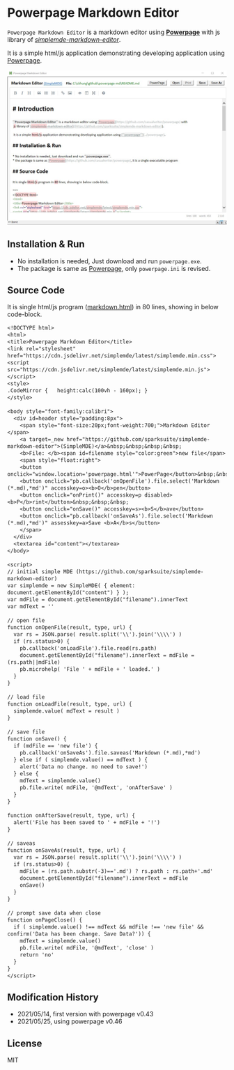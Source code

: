 # Powerpage Markdown Editor

``Powerpage Markdown Editor`` is a markdown editor using [**Powerpage**](https://github.com/casualwriter/powerpage) with 
 js library of [*simplemde-markdown-editor*](https://github.com/sparksuite/simplemde-markdown-editor). 
 
 It is a simple html/js application demonstrating developing application using [Powerpage](https://github.com/casualwriter/powerpage).

![Powerpage Markdown Editor](powerpage-md.jpg)


## Installation & Run

* No installation is needed, Just download and run ``powerpage.exe``.
* The package is same as [Powerpage](https://github.com/casualwriter/powerpage), only ``powerpage.ini`` is revised.


## Source Code

It is single html/js program ([markdown.html](source/markdown.html)) in 80 lines, showing in below code-block. 

```
<!DOCTYPE html>
<html>
<title>Powerpage Markdown Editor</title>
<link rel="stylesheet" href="https://cdn.jsdelivr.net/simplemde/latest/simplemde.min.css">
<script src="https://cdn.jsdelivr.net/simplemde/latest/simplemde.min.js"></script>
<style>
.CodeMirror {	height:calc(100vh - 160px); }
</style>

<body style="font-family:calibri">
  <div id=header style="padding:8px">
    <span style="font-size:20px;font-weight:700;">Markdown Editor </span>
    <a target=_new href="https://github.com/sparksuite/simplemde-markdown-editor">(SimpleMDE)</a>&nbsp;&nbsp;&nbsp;&nbsp;
    <b>File: </b><span id=filename style="color:green">new file</span>  
    <span style="float:right">
    <button onclick="window.location='powerpage.html'">PowerPage</button>&nbsp;&nbsp;&nbsp;
    <button onclick="pb.callback('onOpenFile').file.select('Markdown (*.md),*md')" accesskey=o><b>O</b>pen</button>
    <button onclick="onPrint()" accesskey=p disabled><b>P</b>rint</button>&nbsp;&nbsp;&nbsp;
    <button onclick="onSave()" accesskey=s><b>S</b>ave</button>
    <button onclick="pb.callback('onSaveAs').file.select('Markdown (*.md),*md')" assesskey=a>Save <b>A</b>s</button>
    </span> 
  </div>
  <textarea id="content"></textarea>
</body>

<script>
// initial simple MDE (https://github.com/sparksuite/simplemde-markdown-editor)
var simplemde = new SimpleMDE( { element: document.getElementById("content") } );
var mdFile = document.getElementById("filename").innerText
var mdText = ''

// open file
function onOpenFile(result, type, url) {
  var rs = JSON.parse( result.split('\\').join('\\\\') )
  if (rs.status>0) {
    pb.callback('onLoadFile').file.read(rs.path)
    document.getElementById("filename").innerText = mdFile = (rs.path||mdFile)
    pb.microhelp( 'File ' + mdFile + ' loaded.' )
  }   
}

// load file
function onLoadFile(result, type, url) {
  simplemde.value( mdText = result )
}

// save file
function onSave() {
  if (mdFile == 'new file') {
    pb.callback('onSaveAs').file.saveas('Markdown (*.md),*md')
  } else if ( simplemde.value() == mdText ) {
    alert('Data no change. no need to save!')
  } else {
    mdText = simplemde.value()
    pb.file.write( mdFile, '@mdText', 'onAfterSave' )
  }  
}

function onAfterSave(result, type, url) {
  alert('File has been saved to ' + mdFile + '!')
}

// saveas
function onSaveAs(result, type, url) {
  var rs = JSON.parse( result.split('\\').join('\\\\') )
  if (rs.status>0) {
    mdFile = (rs.path.substr(-3)=='.md') ? rs.path : rs.path+'.md'
    document.getElementById("filename").innerText = mdFile 
    onSave()
  }  
}

// prompt save data when close
function onPageClose() {
  if ( simplemde.value() !== mdText && mdFile !== 'new file' && confirm('Data has been change. Save Data?')) {
    mdText = simplemde.value()
    pb.file.write( mdFile, '@mdText', 'close' )
    return 'no'
  }  
}
</script>
```


## Modification History

* 2021/05/14, first version with powerpage v0.43
* 2021/05/25, using powerpage v0.46


## License

MIT

